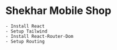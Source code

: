 # Shekhar Mobile Shop
    - Install React
    - Setup Tailwind
    - Install React-Router-Dom
    - Setup Routing
    
    